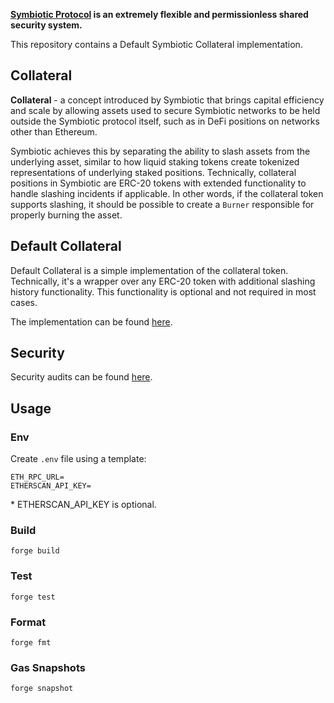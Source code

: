 **[Symbiotic Protocol](https://symbiotic.fi) is an extremely flexible and permissionless shared security system.**

This repository contains a Default Symbiotic Collateral implementation.

## Collateral

**Collateral** - a concept introduced by Symbiotic that brings capital efficiency and scale by allowing assets used to secure Symbiotic networks to be held outside the Symbiotic protocol itself, such as in DeFi positions on networks other than Ethereum.

Symbiotic achieves this by separating the ability to slash assets from the underlying asset, similar to how liquid staking tokens create tokenized representations of underlying staked positions. Technically, collateral positions in Symbiotic are ERC-20 tokens with extended functionality to handle slashing incidents if applicable. In other words, if the collateral token supports slashing, it should be possible to create a `Burner` responsible for properly burning the asset.

## Default Collateral

Default Collateral is a simple implementation of the collateral token. Technically, it's a wrapper over any ERC-20 token with additional slashing history functionality. This functionality is optional and not required in most cases.

The implementation can be found [here](./src/contracts/defaultCollateral).

## Security

Security audits can be found [here](./audits).

## Usage

### Env

Create `.env` file using a template:

```
ETH_RPC_URL=
ETHERSCAN_API_KEY=
```

\* ETHERSCAN_API_KEY is optional.

### Build

```shell
forge build
```

### Test

```shell
forge test
```

### Format

```shell
forge fmt
```

### Gas Snapshots

```shell
forge snapshot
```
